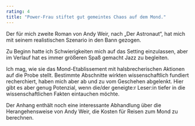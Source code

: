 ```yaml
---
rating: 4
title: "Power-Frau stiftet gut gemeintes Chaos auf dem Mond."
---
```

Der für mich zweite Roman von Andy Weir, nach „Der Astronaut“, hat mich  mit 
seinem realistischen Szenario in den Bann gezogen.

Zu Beginn hatte ich Schwierigkeiten mich auf das Setting einzulassen, aber im
Verlauf hat es immer größeren Spaß gemacht Jazz zu begleiten.

Ich mag, wie sie das Mond-Etablissement mit halsbrecherischen Aktionen auf die 
Probe stellt. Bestimmte Abschnitte wirkten wissenschaftlich fundiert 
recherchiert, haben mich aber ab und zu vom Geschehen abgelenkt. Hier gibt es
aber genug Potenzial, wenn die/der geneigte:r Leser:in tiefer in die 
wissenschaftlichen Fakten eintauchen möchte.

Der Anhang enthält noch eine interessante Abhandlung über die Herangehensweise
von Andy Weir, die Kosten für Reisen zum Mond zu berechnen.